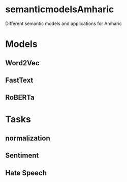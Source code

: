 # semanticmodelsAmharic
Different semantic models and applications for Amharic

# Models
## Word2Vec
## FastText
## RoBERTa

# Tasks

## normalization
## Sentiment
## Hate Speech

